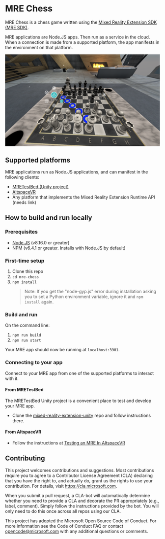 # MRE Chess

MRE Chess is a chess game written using the [Mixed Reality Extension SDK (MRE SDK)](https://github.com/microsoft/mixed-reality-extension-sdk).

MRE applications are Node.JS apps. Then run as a service in the cloud. When a connection is made from a supported platform, the app manifests in the environment on that platform.

![MRE Chess in AltspaceVR](./images/mre-chess-altspacevr.png)

## Supported platforms

MRE applications run as Node.JS applications, and can manifest in the following clients:
- [MRETestBed (Unity project)](https://github.com/microsoft/mixed-reality-extension-unity)
- [AltspaceVR](https://altvr.com)
- Any platform that implements the Mixed Reality Extension Runtime API (needs link)

## How to build and run locally

### Prerequisites

* [Node.JS](https://nodejs.org) (v8.16.0 or greater)
* NPM (v6.4.1 or greater. Installs with Node.JS by default)

### First-time setup

1. Clone this repo
1. `cd mre-chess`
1. `npm install`
	> Note: If you get the "node-gyp.js" error during installation asking you to set a Python environment variable, ignore it and `npm install` again.

### Build and run

On the command line:

1. `npm run build`
1. `npm run start`

Your MRE app should now be running at `localhost:3901`.

### Connecting to your app

Connect to your MRE app from one of the supported platforms to interact with it.

#### From MRETestBed

The MRETestBed Unity project is a convenient place to test and develop your MRE app.

* Clone the [mixed-reality-extension-unity](https:github.com/microsoft/mixed-reality-extension-unity) repo and follow instructions there.

#### From AltspaceVR

* Follow the instructions at [Testing an MRE In AltspaceVR](https://github.com/Microsoft/mixed-reality-extension-sdk#testing-an-mre-in-altspacevr)

## Contributing

This project welcomes contributions and suggestions. Most contributions require you to agree to a Contributor License Agreement (CLA) declaring that you have the right to, and actually do, grant us the rights to use your contribution. For details, visit https://cla.microsoft.com.

When you submit a pull request, a CLA-bot will automatically determine whether you need to provide a CLA and decorate the PR appropriately (e.g., label, comment). Simply follow the instructions provided by the bot. You will only need to do this once across all repos using our CLA.

This project has adopted the Microsoft Open Source Code of Conduct. For more information see the Code of Conduct FAQ or contact opencode@microsoft.com with any additional questions or comments.